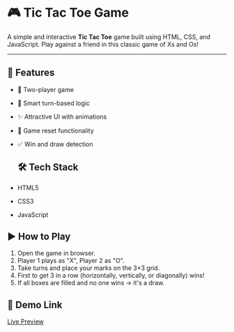 # 🎮 Tic Tac Toe Game

A simple and interactive **Tic Tac Toe** game built using HTML, CSS, and JavaScript. Play against a friend in this classic game of Xs and Os!

---

## 🚀 Features

- 🎯 Two-player game
- 🧠 Smart turn-based logic
- ✨ Attractive UI with animations
- 🔁 Game reset functionality
- ✅ Win and draw detection

  ## 🛠️ Tech Stack

- HTML5
- CSS3
- JavaScript

 ## ▶️ How to Play

1. Open the game in browser.
2. Player 1 plays as "X", Player 2 as "O".
3. Take turns and place your marks on the 3×3 grid.
4. First to get 3 in a row (horizontally, vertically, or diagonally) wins!
5. If all boxes are filled and no one wins → it's a draw.

## 🔗 Demo Link

[Live Preview](https://tic-tac-toe-1805.netlify.app/)
